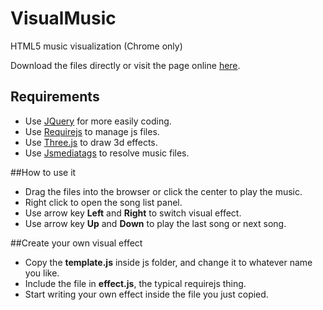 VisualMusic
===========

HTML5 music visualization (Chrome only)

Download the files directly or visit the page online [here](https://13061121.github.io/VisualMusic/).

## Requirements
- Use [JQuery](https://github.com/jquery/jquery) for more easily coding.
- Use [Requirejs](https://github.com/requirejs/requirejs) to manage js files.
- Use [Three.js](https://github.com/mrdoob/three.js) to draw 3d effects.
- Use [Jsmediatags](https://github.com/aadsm/jsmediatags) to resolve music files.


##How to use it

- Drag the files into the browser or click the center to play the music.
- Right click to open the song list panel.
- Use arrow key **Left** and **Right** to switch visual effect.
- Use arrow key **Up** and **Down** to play the last song or next song.

##Create your own visual effect

- Copy the **template.js** inside js folder, and change it to whatever name you like.
- Include the file in **effect.js**, the typical requirejs thing.
- Start writing your own effect inside the file you just copied.